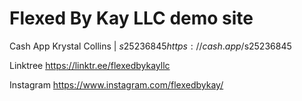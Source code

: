 # Flexed By Kay LLC demo site

Cash App
Krystal Collins | $s25236845
https://cash.app/$s25236845


Linktree
https://linktr.ee/flexedbykayllc

Instagram
https://www.instagram.com/flexedbykay/

